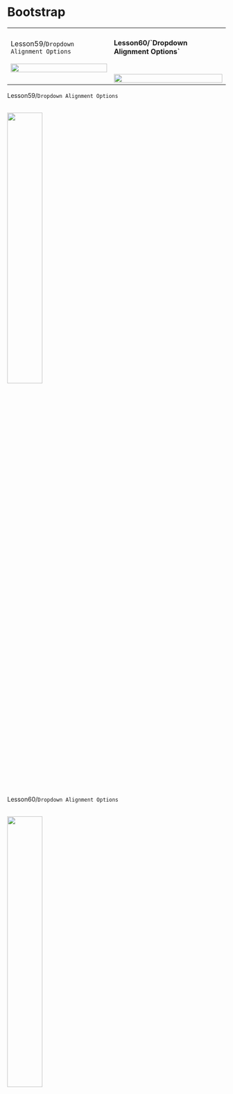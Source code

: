 # Bootstrap


<table>
  <tr>
    <td>
      Lesson59/<code>Dropdown Alignment Options</code>
      <br>
      <br>
      <img src="https://github.com/Kosemer/Bootstrap/assets/82768146/a134a354-7bb6-4e0f-be8c-a89a5dbf4e3d" width="100%" height="100%">
    </td>
    <td>
      <h4>Lesson60/`Dropdown Alignment Options`</h4>
      <br>
      <img src="https://github.com/Kosemer/Bootstrap/assets/82768146/a134a354-7bb6-4e0f-be8c-a89a5dbf4e3d" width="100%" height="100%">
    </td>
  </tr>
</table>

Lesson59/`Dropdown Alignment Options`
<br><br>

<img src="https://github.com/Kosemer/Bootstrap/assets/82768146/a134a354-7bb6-4e0f-be8c-a89a5dbf4e3d" width="40%" height="40%">

Lesson60/`Dropdown Alignment Options`
<br><br>

<img src="https://github.com/Kosemer/Bootstrap/assets/82768146/a134a354-7bb6-4e0f-be8c-a89a5dbf4e3d" width="40%" height="40%">


